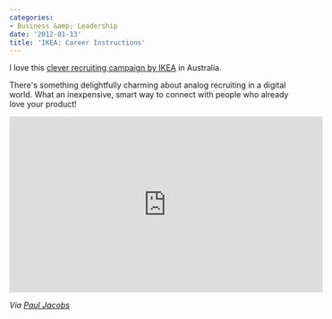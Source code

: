 ```yaml
---
categories:
- Business &amp; Leadership
date: '2012-01-13'
title: 'IKEA: Career Instructions'
---
```


I love this <a href="https://www.youtube.com/watch?v=qwmXRAGDHeo">clever recruiting campaign by IKEA</a> in Australia.

There's something delightfully charming about analog recruiting in a digital world. What an inexpensive, smart way to connect with people who already love your product!

<iframe class="alignc" width="560" height="315" src="https://www.youtube.com/embed/qwmXRAGDHeo?rel=0" frameborder="0" allowfullscreen></iframe>

<em>Via <a href="https://twitter.com/#!/@pauljacobs4real">Paul Jacobs</a></em>